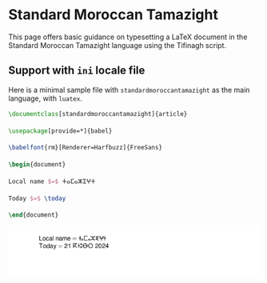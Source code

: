 # Standard Moroccan Tamazight

This page offers basic guidance on typesetting a LaTeX document in the
Standard Moroccan Tamazight language using the Tifinagh script.

## Support with `ini` locale file

Here is a minimal sample file with `standardmoroccantamazight` as the main language, with `luatex`.

```tex
\documentclass[standardmoroccantamazight]{article}

\usepackage[provide=*]{babel}

\babelfont{rm}[Renderer=Harfbuzz]{FreeSans}

\begin{document}

Local name $=$ ⵜⴰⵎⴰⵣⵉⵖⵜ

Today $=$ \today

\end{document}
```

![](../media/locale-standardmoroccantamazight.png)